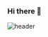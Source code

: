 ### Hi there 👋

![header](https://capsule-render.vercel.app/api?type=wave&color=gradient&height=400&section=header&text=hey,%20i`m%20Viacheslav&20render&fontSize=70&animation=fadeIn&fontColor=d6ace6)

<!--
**guilt-alt/guilt-alt** is a ✨ _special_ ✨ repository because its `README.md` (this file) appears on your GitHub profile.

Here are some ideas to get you started:

- 🔭 I’m currently working on ...
- 🌱 I’m currently learning ...
- 👯 I’m looking to collaborate on ...
- 🤔 I’m looking for help with ...
- 💬 Ask me about ...
- 📫 How to reach me: ...
- 😄 Pronouns: ...
- ⚡ Fun fact: ...
-->

